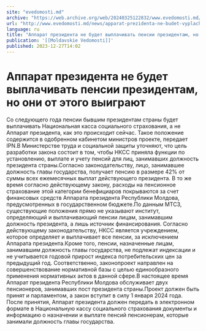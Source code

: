 ```yaml
---
site: "evedomosti.md"
archive: "https://web.archive.org/web/20240325122832/www.evedomosti.md/news/apparat-prezidenta-ne-budet-vyplachivat-pensii-prezidentam-n"
url: "http://www.evedomosti.md/news/apparat-prezidenta-ne-budet-vyplachivat-pensii-prezidentam-n"
language: ru
title: "Аппарат президента не будет выплачивать пенсии президентам, но они от этого выиграют"
publication: '[[Moldavskie Vedomosti]]'
published: 2023-12-27T14:02
---
```


# Аппарат президента не будет выплачивать пенсии президентам, но они от этого выиграют

Со следующего года пенсии бывшим президентам страны будет выплачивать Национальная касса социального страхования, а не Аппарат президента, как это происходит сейчас. Такое положение содержится в одобренном кабинетом министров проекте, передает IPN.В Министерстве труда и социальной защиты уточняют, что цель разработки закона состоит в том, чтобы НКСС приняла функции по установлению, выплате и учету пенсий для лиц, занимавших должность президента страны.Согласно законодательству, лицо, занимавшее должность главы государства, получает пенсию в размере 42% от суммы всех ежемесячных выплат действующего президента. В то же время согласно действующему закону, расходы на пенсионное страхование этой категории бенефициаров покрываются за счет финансовых средств Аппарата президента Республики Молдова, предусмотренных в государственном бюджете.По данным МТСЗ, существующие положения прямо не указывают институт, определяющий и выплачивающий пенсии лицам, занимавшим должность президента, а лишь источник финансирования. Согласно действующему законодательству, НКСС является учреждением, которое определяет и выплачивает все пенсии, за исключением Аппарата президента.Кроме того, пенсии, назначенные лицам, занимавшим должность главы государства, не подлежат индексации и не учитывается годовой прирост индекса потребительских цен за предыдущий год. Соответственно, законопроект направлен на совершенствование нормативной базы с целью единообразного применения нормативных актов в данной сфере.В настоящее время Аппарат президента Республики Молдова обслуживает двух пенсионеров, занимавших пост президента страны.Проект должен быть принят и парламентом, а закон вступит в силу 1 января 2024 года. После принятия, Аппарат президента должен передать в электронном формате в Национальную кассу социального страхования документы и информацию о назначении и выплате пенсий пенсионерам, которые занимали должность главы государства.